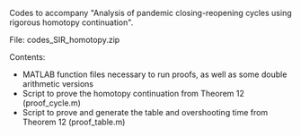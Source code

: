 Codes to accompany "Analysis of pandemic closing-reopening cycles using rigorous homotopy continuation".

File: codes_SIR_homotopy.zip

Contents: 
 - MATLAB function files necessary to run proofs, as well as some double arithmetic versions
 - Script to prove the homotopy continuation from Theorem 12 (proof_cycle.m)
 - Script to prove and generate the table and overshooting time from Theorem 12 (proof_table.m)
